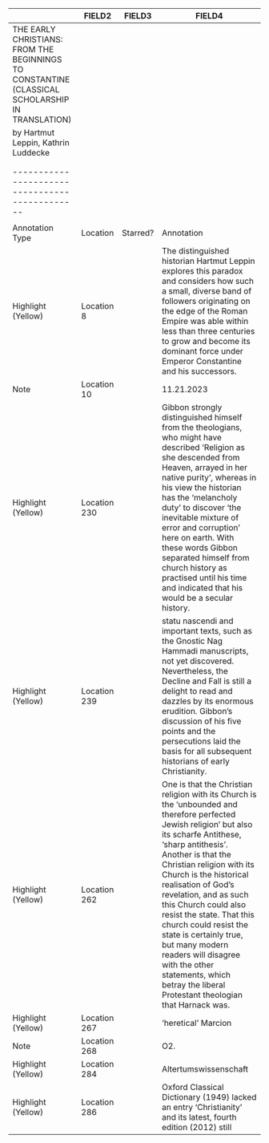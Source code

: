 |		                                                                                |FIELD2      |FIELD3  |FIELD4                                                                                                                                                                                                                                                                                                                                                                                                                                                                                                                       |
|-----------------------------------------------------------------------------------------------|------------|--------|-----------------------------------------------------------------------------------------------------------------------------------------------------------------------------------------------------------------------------------------------------------------------------------------------------------------------------------------------------------------------------------------------------------------------------------------------------------------------------------------------------------------------------|
|THE EARLY CHRISTIANS: FROM THE BEGINNINGS TO CONSTANTINE (CLASSICAL SCHOLARSHIP IN TRANSLATION)|            |        |                                                                                                                                                                                                                                                                                                                                                                                                                                                                                                                             |
|by Hartmut Leppin, Kathrin Luddecke                                                            |            |        |                                                                                                                                                                                                                                                                                                                                                                                                                                                                                                                             |
|                                                                                               |            |        |                                                                                                                                                                                                                                                                                                                                                                                                                                                                                                                             |
|                                                                                               |            |        |                                                                                                                                                                                                                                                                                                                                                                                                                                                                                                                             |
|----------------------------------------------                                                 |            |        |                                                                                                                                                                                                                                                                                                                                                                                                                                                                                                                             |
|                                                                                               |            |        |                                                                                                                                                                                                                                                                                                                                                                                                                                                                                                                             |
|Annotation Type                                                                                |Location    |Starred?|Annotation                                                                                                                                                                                                                                                                                                                                                                                                                                                                                                                   |
|Highlight (Yellow)                                                                             |Location 8  |        |The distinguished historian Hartmut Leppin explores this paradox and considers how such a small, diverse band of followers originating on the edge of the Roman Empire was able within less than three centuries to grow and become its dominant force under Emperor Constantine and his successors.                                                                                                                                                                                                                         |
|Note                                                                                           |Location 10 |        |11.21.2023                                                                                                                                                                                                                                                                                                                                                                                                                                                                                                                   |
|Highlight (Yellow)                                                                             |Location 230|        |Gibbon strongly distinguished himself from the theologians, who might have described ‘Religion as she descended from Heaven, arrayed in her native purity’, whereas in his view the historian has the ‘melancholy duty’ to discover ‘the inevitable mixture of error and corruption’ here on earth. With these words Gibbon separated himself from church history as practised until his time and indicated that his would be a secular history.                                                                             |
|Highlight (Yellow)                                                                             |Location 239|        |statu nascendi and important texts, such as the Gnostic Nag Hammadi manuscripts, not yet discovered. Nevertheless, the Decline and Fall is still a delight to read and dazzles by its enormous erudition. Gibbon’s discussion of his five points and the persecutions laid the basis for all subsequent historians of early Christianity.                                                                                                                                                                                    |
|Highlight (Yellow)                                                                             |Location 262|        |One is that the Christian religion with its Church is the ‘unbounded and therefore perfected Jewish religion’ but also its scharfe Antithese, ‘sharp antithesis’. Another is that the Christian religion with its Church is the historical realisation of God’s revelation, and as such this Church could also resist the state. That this church could resist the state is certainly true, but many modern readers will disagree with the other statements, which betray the liberal Protestant theologian that Harnack was.|
|Highlight (Yellow)                                                                             |Location 267|        |‘heretical’ Marcion                                                                                                                                                                                                                                                                                                                                                                                                                                                                                                          |
|Note                                                                                           |Location 268|        |O2.                                                                                                                                                                                                                                                                                                                                                                                                                                                                                                                          |
|Highlight (Yellow)                                                                             |Location 284|        |Altertumswissenschaft                                                                                                                                                                                                                                                                                                                                                                                                                                                                                                        |
|Highlight (Yellow)                                                                             |Location 286|        |Oxford Classical Dictionary (1949) lacked an entry ‘Christianity’ and its latest, fourth edition (2012) still                                                                                                                                                                                                                                                                                                                                                                                                                |
